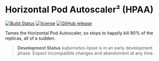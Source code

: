 # Horizontal Pod Autoscaler² (HPAA)

[![Build Status](https://travis-ci.org/rebuy-de/kubernetes-hpaa.svg?branch=master)](https://travis-ci.org/rebuy-de/kubernetes-hpaa)
[![license](https://img.shields.io/github/license/rebuy-de/kubernetes-hpaa.svg)]()
[![GitHub release](https://img.shields.io/github/release/rebuy-de/kubernetes-hpaa.svg)]()

Tames the Horizontal Pod Autoscaler, so stops to happily kill 90% of the replicas, all of a sudden.

> **Development Status** *kubernetes-hpaa* is in an early development phase.
> Expect incompatible changes and abandoment at any time.
